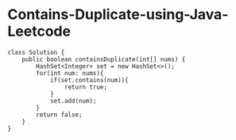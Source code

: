 # Contains-Duplicate-using-Java-Leetcode
    class Solution {
        public boolean containsDuplicate(int[] nums) {
            HashSet<Integer> set = new HashSet<>();
            for(int num: nums){
                if(set.contains(num)){
                    return true;
                }
                set.add(num);
            }
            return false;
        }
    }
